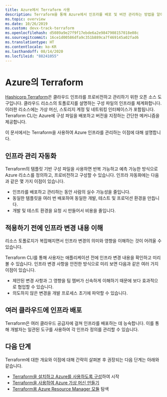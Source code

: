 ```yaml
---
title: Azure에서 Terraform 사용
description: Terraform을 통해 Azure에서 인프라를 배포 및 버전 관리하는 방법을 알아봅니다.
ms.topic: overview
ms.date: 10/26/2019
ms.custom: devx-track-terraform
ms.openlocfilehash: d5089a9e27f9f17ebde6a2e9847908157018e08c
ms.sourcegitcommit: 16ce1d00586dfa9c351b889ca7f469145a02fad6
ms.translationtype: HT
ms.contentlocale: ko-KR
ms.lasthandoff: 08/14/2020
ms.locfileid: "88241055"
---
```

# <a name="terraform-with-azure"></a>Azure의 Terraform

[Hashicorp Terraform](https://www.terraform.io/)은 클라우드 인프라를 프로비전하고 관리하기 위한 오픈 소스 도구입니다. 클라우드 리소스의 토폴로지를 설명하는 구성 파일의 인프라를 체계화합니다. 이러한 리소스에는 가상 머신, 스토리지 계정 및 네트워킹 인터페이스가 포함됩니다. Terraform CLI는 Azure에 구성 파일을 배포하고 버전을 지정하는 간단한 메커니즘을 제공합니다.

이 문서에서는 Terraform을 사용하여 Azure 인프라를 관리하는 이점에 대해 설명합니다.

## <a name="automate-infrastructure-management"></a>인프라 관리 자동화

Terraform의 템플릿 기반 구성 파일을 사용하면 반복 가능하고 예측 가능한 방식으로 Azure 리소스를 정의하고, 프로비전하고 구성할 수 있습니다. 인프라 자동화에는 다음과 같은 몇 가지 이점이 있습니다.

- 인프라를 배포하고 관리하는 동안 사람의 실수 가능성을 줄입니다.
- 동일한 템플릿을 여러 번 배포하여 동일한 개발, 테스트 및 프로덕션 환경을 만듭니다.
- 개발 및 테스트 환경을 요청 시 만들어서 비용을 줄입니다.

## <a name="understand-infrastructure-changes-before-being-applied"></a>적용하기 전에 인프라 변경 내용 이해

리소스 토폴로지가 복잡해지면서 인프라 변경의 의미와 영향을 이해하는 것이 어려울 수 있습니다.

Terraform CLI를 통해 사용자는 애플리케이션 전에 인프라 변경 내용을 확인하고 미리 볼 수 있습니다. 인프라 변경 사항을 안전한 방식으로 미리 보면 다음과 같은 여러 가지 이점이 있습니다.
- 제안된 변경 사항과 그 영향을 팀 멤버가 신속하게 이해하기 때문에 보다 효과적으로 협업할 수 있습니다.
- 의도하지 않은 변경을 개발 프로세스 초기에 파악할 수 있습니다.

## <a name="deploy-infrastructure-to-multiple-clouds"></a>여러 클라우드에 인프라 배포

Terraform은 여러 클라우드 공급자에 걸쳐 인프라를 배포하는 데 능숙합니다. 이를 통해 개발자는 일관된 도구를 사용하여 각 인프라 정의를 관리할 수 있습니다.

## <a name="next-steps"></a>다음 단계

Terraform에 대한 개요와 이점에 대해 간략히 살펴본 후 권장되는 다음 단계는 아래와 같습니다.

- [Terraform을 설치하고 Azure를 사용하도록 구성](get-started-cloud-shell.md)하여 시작
- [Terraform을 사용하여 Azure 가상 머신 만들기](create-linux-virtual-machine-with-infrastructure.md)
- [Terraform용 Azure Resource Manager 모듈](https://www.terraform.io/docs/providers/azurerm/) 탐색 